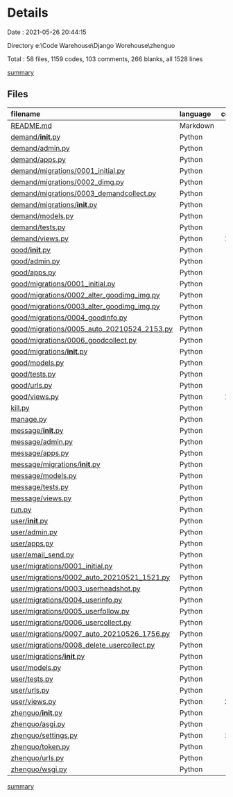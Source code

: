 # Details

Date : 2021-05-26 20:44:15

Directory e:\Code Warehouse\Django Worehouse\zhenguo

Total : 58 files,  1159 codes, 103 comments, 266 blanks, all 1528 lines

[summary](results.md)

## Files
| filename | language | code | comment | blank | total |
| :--- | :--- | ---: | ---: | ---: | ---: |
| [README.md](/README.md) | Markdown | 4 | 0 | 3 | 7 |
| [demand/__init__.py](/demand/__init__.py) | Python | 2 | 0 | 0 | 2 |
| [demand/admin.py](/demand/admin.py) | Python | 1 | 1 | 2 | 4 |
| [demand/apps.py](/demand/apps.py) | Python | 4 | 0 | 3 | 7 |
| [demand/migrations/0001_initial.py](/demand/migrations/0001_initial.py) | Python | 20 | 1 | 7 | 28 |
| [demand/migrations/0002_dimg.py](/demand/migrations/0002_dimg.py) | Python | 15 | 1 | 6 | 22 |
| [demand/migrations/0003_demandcollect.py](/demand/migrations/0003_demandcollect.py) | Python | 15 | 1 | 6 | 22 |
| [demand/migrations/__init__.py](/demand/migrations/__init__.py) | Python | 0 | 0 | 1 | 1 |
| [demand/models.py](/demand/models.py) | Python | 17 | 1 | 4 | 22 |
| [demand/tests.py](/demand/tests.py) | Python | 1 | 1 | 2 | 4 |
| [demand/views.py](/demand/views.py) | Python | 111 | 1 | 8 | 120 |
| [good/__init__.py](/good/__init__.py) | Python | 2 | 0 | 0 | 2 |
| [good/admin.py](/good/admin.py) | Python | 1 | 1 | 2 | 4 |
| [good/apps.py](/good/apps.py) | Python | 4 | 0 | 3 | 7 |
| [good/migrations/0001_initial.py](/good/migrations/0001_initial.py) | Python | 22 | 1 | 7 | 30 |
| [good/migrations/0002_alter_goodimg_img.py](/good/migrations/0002_alter_goodimg_img.py) | Python | 12 | 1 | 6 | 19 |
| [good/migrations/0003_alter_goodimg_img.py](/good/migrations/0003_alter_goodimg_img.py) | Python | 12 | 1 | 6 | 19 |
| [good/migrations/0004_goodinfo.py](/good/migrations/0004_goodinfo.py) | Python | 20 | 1 | 6 | 27 |
| [good/migrations/0005_auto_20210524_2153.py](/good/migrations/0005_auto_20210524_2153.py) | Python | 18 | 1 | 6 | 25 |
| [good/migrations/0006_goodcollect.py](/good/migrations/0006_goodcollect.py) | Python | 15 | 1 | 6 | 22 |
| [good/migrations/__init__.py](/good/migrations/__init__.py) | Python | 0 | 0 | 1 | 1 |
| [good/models.py](/good/models.py) | Python | 21 | 1 | 5 | 27 |
| [good/tests.py](/good/tests.py) | Python | 1 | 1 | 2 | 4 |
| [good/urls.py](/good/urls.py) | Python | 0 | 0 | 1 | 1 |
| [good/views.py](/good/views.py) | Python | 122 | 1 | 9 | 132 |
| [kill.py](/kill.py) | Python | 9 | 0 | 1 | 10 |
| [manage.py](/manage.py) | Python | 15 | 3 | 5 | 23 |
| [message/__init__.py](/message/__init__.py) | Python | 2 | 0 | 0 | 2 |
| [message/admin.py](/message/admin.py) | Python | 1 | 1 | 2 | 4 |
| [message/apps.py](/message/apps.py) | Python | 4 | 0 | 3 | 7 |
| [message/migrations/__init__.py](/message/migrations/__init__.py) | Python | 0 | 0 | 1 | 1 |
| [message/models.py](/message/models.py) | Python | 1 | 1 | 2 | 4 |
| [message/tests.py](/message/tests.py) | Python | 1 | 1 | 2 | 4 |
| [message/views.py](/message/views.py) | Python | 9 | 1 | 1 | 11 |
| [run.py](/run.py) | Python | 5 | 0 | 1 | 6 |
| [user/__init__.py](/user/__init__.py) | Python | 2 | 0 | 0 | 2 |
| [user/admin.py](/user/admin.py) | Python | 5 | 0 | 1 | 6 |
| [user/apps.py](/user/apps.py) | Python | 4 | 0 | 3 | 7 |
| [user/email_send.py](/user/email_send.py) | Python | 30 | 1 | 6 | 37 |
| [user/migrations/0001_initial.py](/user/migrations/0001_initial.py) | Python | 17 | 1 | 7 | 25 |
| [user/migrations/0002_auto_20210521_1521.py](/user/migrations/0002_auto_20210521_1521.py) | Python | 19 | 1 | 6 | 26 |
| [user/migrations/0003_userheadshot.py](/user/migrations/0003_userheadshot.py) | Python | 14 | 1 | 6 | 21 |
| [user/migrations/0004_userinfo.py](/user/migrations/0004_userinfo.py) | Python | 19 | 1 | 6 | 26 |
| [user/migrations/0005_userfollow.py](/user/migrations/0005_userfollow.py) | Python | 15 | 1 | 6 | 22 |
| [user/migrations/0006_usercollect.py](/user/migrations/0006_usercollect.py) | Python | 15 | 1 | 6 | 22 |
| [user/migrations/0007_auto_20210526_1756.py](/user/migrations/0007_auto_20210526_1756.py) | Python | 32 | 1 | 6 | 39 |
| [user/migrations/0008_delete_usercollect.py](/user/migrations/0008_delete_usercollect.py) | Python | 10 | 1 | 6 | 17 |
| [user/migrations/__init__.py](/user/migrations/__init__.py) | Python | 0 | 0 | 1 | 1 |
| [user/models.py](/user/models.py) | Python | 23 | 1 | 6 | 30 |
| [user/tests.py](/user/tests.py) | Python | 13 | 4 | 6 | 23 |
| [user/urls.py](/user/urls.py) | Python | 0 | 0 | 1 | 1 |
| [user/views.py](/user/views.py) | Python | 270 | 3 | 18 | 291 |
| [zhenguo/__init__.py](/zhenguo/__init__.py) | Python | 2 | 0 | 0 | 2 |
| [zhenguo/asgi.py](/zhenguo/asgi.py) | Python | 4 | 8 | 5 | 17 |
| [zhenguo/settings.py](/zhenguo/settings.py) | Python | 119 | 30 | 39 | 188 |
| [zhenguo/token.py](/zhenguo/token.py) | Python | 17 | 1 | 3 | 21 |
| [zhenguo/urls.py](/zhenguo/urls.py) | Python | 38 | 15 | 3 | 56 |
| [zhenguo/wsgi.py](/zhenguo/wsgi.py) | Python | 4 | 8 | 5 | 17 |

[summary](results.md)
